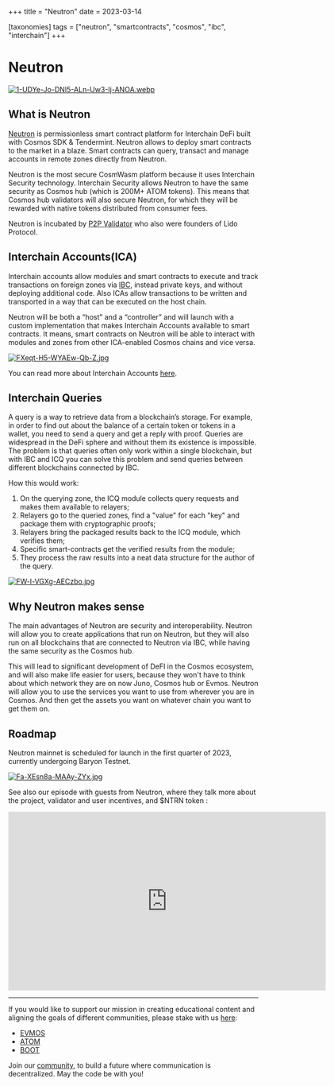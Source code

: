 +++
title = "Neutron"
date = 2023-03-14

[taxonomies]
tags = ["neutron", "smartcontracts", "cosmos", "ibc", "interchain"]
+++

# Neutron #

[![1-UDYe-Jo-DNI5-ALn-Uw3-Ij-ANOA.webp](https://i.postimg.cc/fyHvdjKj/1-UDYe-Jo-DNI5-ALn-Uw3-Ij-ANOA.webp)](https://postimg.cc/FkLc5Sw7)

## What is Neutron ##

[Neutron](https://neutron.org/) is permissionless smart contract platform for Interchain DeFi built with Cosmos SDK & Tendermint. Neutron allows to deploy smart
contracts to the market in a blaze. Smart contracts can query, transact and manage accounts in remote zones directly from Neutron. 

<!-- more -->

Neutron is the most secure CosmWasm platform because it uses Interchain Security technology. Interchain Security allows Neutron to have the same security as Cosmos hub
(which is 200M+ ATOM tokens). This means that Cosmos hub validators will also secure Neutron, for which they will be rewarded with native tokens distributed from
consumer fees.

Neutron is incubated by [P2P Validator](https://p2p.org/economy/introducing-neutron/) who also were founders of Lido Protocol.

## Interchain Accounts(ICA) ##

Interchain accounts allow modules and smart contracts to execute and track transactions on foreign zones via [IBC](https://ibcprotocol.org/), instead private keys,
and without deploying additional code. Also ICAs allow transactions to be written and transported in a way that can be executed on the host chain.

Neutron will be both a “host” and a “controller” and will launch with a custom implementation that makes Interchain Accounts available to smart contracts.
It means, smart contracts on Neutron will be able to interact with modules and zones from other ICA-enabled Cosmos chains and vice versa.

[![FXeqt-H5-WYAEw-Qb-Z.jpg](https://i.postimg.cc/85w1hjrm/FXeqt-H5-WYAEw-Qb-Z.jpg)](https://postimg.cc/vggFy8h4)

You can read more about Interchain Accounts [here](https://twitter.com/Neutron_org/status/1546893324774260736).

## Interchain Queries ##

A query is a way to retrieve data from a blockchain’s storage. For example, in order to find out about the balance of a certain token or tokens in a wallet,
you need to send a query and get a reply with proof. Queries are widespread in the DeFi sphere and without them its existence is impossible. The problem is that
queries often only work within a single blockchain, but with IBC and ICQ you can solve this problem and send queries between different blockchains connected by IBC.

How this would work:

1. On the querying zone, the ICQ module collects query requests and makes them available to relayers;
2. Relayers go to the queried zones, find a "value" for each "key" and package them with cryptographic proofs;
3. Relayers bring the packaged results back to the ICQ module, which verifies them;
4. Specific smart-contracts get the verified results from the module;
5. They process the raw results into a neat data structure for the author of the query.

[![FW-l-VGXg-AECzbo.jpg](https://i.postimg.cc/85LZ36bL/FW-l-VGXg-AECzbo.jpg)](https://postimg.cc/DJyQ4mHz)

## Why Neutron makes sense ##

The main advantages of Neutron are security and interoperability. 
Neutron will allow you to create applications that run on Neutron, but they will also run on all blockchains that are connected to Neutron via IBC, while having the
same security as the Cosmos hub.

This will lead to significant development of DeFI in the Cosmos ecosystem, and will also make life easier for users, because they won't have to think about which
network they are on now Juno, Cosmos hub or Evmos. Neutron will allow you to use the services you want to use from wherever you are in Cosmos. And then get the
assets you want on whatever chain you want to get them on.

## Roadmap ##

Neutron mainnet is scheduled for launch in the first quarter of 2023, currently undergoing Baryon Testnet.

[![Fa-XEsn8a-MAAy-ZYx.jpg](https://i.postimg.cc/Jh5y27kG/Fa-XEsn8a-MAAy-ZYx.jpg)](https://postimg.cc/p9yX9HkH)



See also our episode with guests from Neutron, where they talk more about the project, validator and user incentives, and $NTRN token :

<iframe id="ytplayer" type="text/html" width="640" height="360" src="https://www.youtube.com/embed/umvecK_toi4" frameborder="0" allowfullscreen></iframe>

-----------------------------------------------------------------------------------------------------------------------------------------------------------

If you would like to support our mission in creating educational content and aligning the goals of different communities, please stake with us [here](https://www.citizencosmos.space/staking): 

- [EVMOS](https://wallet.keplr.app/chains/evmos?modal=validator&chain=evmos_9001-2&validator_address=evmosvaloper1mtwvpdd57gpkyejd566s24afr9zm5ryq8gwpvj) 
- [ATOM](https://wallet.keplr.app/chains/cosmos-hub?modal=validator&chain=cosmoshub-4&validator_address=cosmosvaloper1e859xaue4k2jzqw20cv6l7p3tmc378pc3k8g2u) 
- [BOOT](https://wallet.keplr.app/chains/bostrom?modal=validator&chain=bostrom&validator_address=bostromvaloper1f7nx65pmayfenpfwzwaamwas4ygmvalqj6dz5r)

Join our [community](https://discord.gg/kJaG3EucCX), to build a future where communication is decentralized. May the code be with you!


